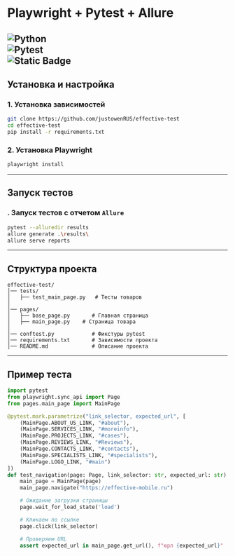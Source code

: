 # **Playwright + Pytest + Allure**

![Python](https://img.shields.io/badge/Python-3.10-blue.svg)  
![Pytest](https://img.shields.io/badge/Pytest-%3E%3D8.0-orange.svg)  
![Static Badge](https://img.shields.io/badge/Allure-%3E%3D2.13-darkyellow.svg)
---

## **Установка и настройка**

### **1. Установка зависимостей**

```sh
git clone https://github.com/justowenRUS/effective-test
cd effective-test
pip install -r requirements.txt
```

### **2. Установка Playwright**

```sh
playwright install
```

---

## **Запуск тестов**

### **. Запуск тестов с отчетом `Allure`**

```sh
pytest --alluredir results
allure generate .\results\
allure serve reports
```

---

## **Структура проекта**

```
effective-test/
│── tests/
│   ├── test_main_page.py   # Тесты товаров
│
│── pages/
│   ├── base_page.py       # Главная страница
│   ├── main_page.py    # Страница товара
│
│── conftest.py            # Фикстуры pytest
│── requirements.txt       # Зависимости проекта
│── README.md              # Описание проекта
```

---

## **Пример теста**

```python
import pytest
from playwright.sync_api import Page
from pages.main_page import MainPage

@pytest.mark.parametrize("link_selector, expected_url", [
    (MainPage.ABOUT_US_LINK, "#about"),
    (MainPage.SERVICES_LINK, "#moreinfo"),
    (MainPage.PROJECTS_LINK, "#cases"),
    (MainPage.REVIEWS_LINK, "#Reviews"),
    (MainPage.CONTACTS_LINK, "#contacts"),
    (MainPage.SPECIALISTS_LINK, "#specialists"),
    (MainPage.LOGO_LINK, "#main")
])
def test_navigation(page: Page, link_selector: str, expected_url: str):
    main_page = MainPage(page)
    main_page.navigate("https://effective-mobile.ru")

    # Ожидание загрузки страницы
    page.wait_for_load_state('load')

    # Кликаем по ссылке
    page.click(link_selector)

    # Проверяем URL
    assert expected_url in main_page.get_url(), f"юрл {expected_url}"
```